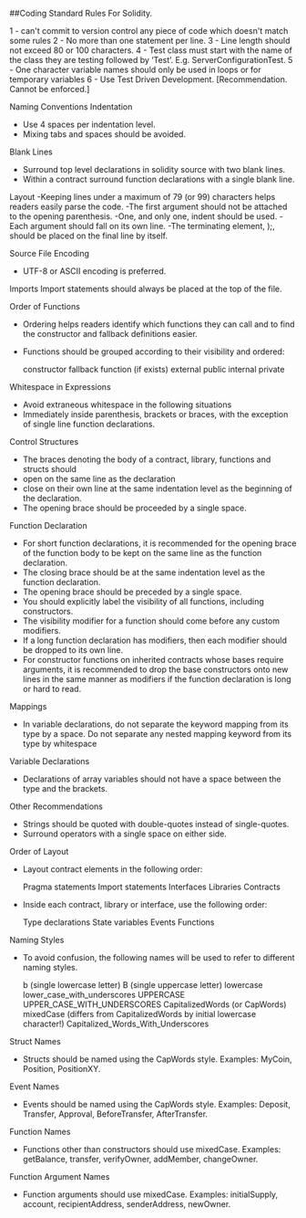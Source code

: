 ##Coding Standard Rules For Solidity.

1 - can't commit to version control any piece of code which doesn't match some rules
2 - No more than one statement per line.
3 - Line length should not exceed 80 or 100 characters.
4 - Test class must start with the name of the class they are testing followed by ‘Test’. E.g. ServerConfigurationTest.
5 - One character variable names should only be used in loops or for temporary variables
6 - Use Test Driven Development. [Recommendation. Cannot be enforced.]




Naming Conventions
Indentation
 - Use 4 spaces per indentation level.
 - Mixing tabs and spaces should be avoided.

Blank Lines
 - Surround top level declarations in solidity source with two blank lines.
 - Within a contract surround function declarations with a single blank line.

Layout
 -Keeping lines under a maximum of 79 (or 99) characters helps readers easily parse the code.
 -The first argument should not be attached to the opening parenthesis.
 -One, and only one, indent should be used.
 -Each argument should fall on its own line.
 -The terminating element, );, should be placed on the final line by itself.


Source File Encoding
 - UTF-8 or ASCII encoding is preferred.

Imports
Import statements should always be placed at the top of the file.


Order of Functions
 - Ordering helps readers identify which functions they can call and to find the constructor and fallback definitions easier.

 - Functions should be grouped according to their visibility and ordered:

	constructor
	fallback function (if exists)
	external
	public
	internal
	private

Whitespace in Expressions
 - Avoid extraneous whitespace in the following situations
 - Immediately inside parenthesis, brackets or braces, with the exception of single line function declarations.

Control Structures
 - The braces denoting the body of a contract, library, functions and structs should
 - open on the same line as the declaration
 - close on their own line at the same indentation level as the beginning of the declaration.
 - The opening brace should be proceeded by a single space.


Function Declaration
 - For short function declarations, it is recommended for the opening brace of the function body to be kept on the same line as the function declaration.
 - The closing brace should be at the same indentation level as the function declaration.
 - The opening brace should be preceded by a single space.
 - You should explicitly label the visibility of all functions, including constructors.
 - The visibility modifier for a function should come before any custom modifiers.
 - If a long function declaration has modifiers, then each modifier should be dropped to its own line.
 - For constructor functions on inherited contracts whose bases require arguments, it is recommended to drop the base constructors onto new lines in the same manner as modifiers if the function declaration is long or hard to read.

Mappings
 - In variable declarations, do not separate the keyword mapping from its type by a space. Do not separate any nested mapping keyword from its type by whitespace

Variable Declarations
 - Declarations of array variables should not have a space between the type and the brackets.

Other Recommendations
 - Strings should be quoted with double-quotes instead of single-quotes.
 - Surround operators with a single space on either side.


Order of Layout
 - Layout contract elements in the following order:

	Pragma statements
	Import statements
	Interfaces
	Libraries
	Contracts

 - Inside each contract, library or interface, use the following order:

	Type declarations
	State variables
	Events
        Functions


Naming Styles
- To avoid confusion, the following names will be used to refer to different naming styles.

	b (single lowercase letter)
	B (single uppercase letter)
	lowercase
	lower_case_with_underscores
	UPPERCASE
	UPPER_CASE_WITH_UNDERSCORES
	CapitalizedWords (or CapWords)
	mixedCase (differs from CapitalizedWords by initial lowercase character!)
	Capitalized_Words_With_Underscores


Struct Names
 - Structs should be named using the CapWords style. Examples: MyCoin, Position, PositionXY.

Event Names
 - Events should be named using the CapWords style. Examples: Deposit, Transfer, Approval, BeforeTransfer, AfterTransfer.

Function Names
 - Functions other than constructors should use mixedCase. Examples: getBalance, transfer, verifyOwner, addMember, changeOwner.

Function Argument Names
 - Function arguments should use mixedCase. Examples: initialSupply, account, recipientAddress, senderAddress, newOwner.



